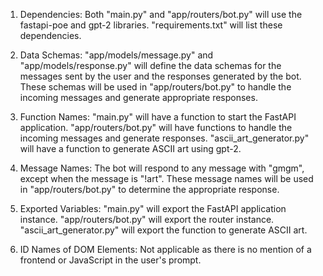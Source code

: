 1. Dependencies: Both "main.py" and "app/routers/bot.py" will use the fastapi-poe and gpt-2 libraries. "requirements.txt" will list these dependencies.

2. Data Schemas: "app/models/message.py" and "app/models/response.py" will define the data schemas for the messages sent by the user and the responses generated by the bot. These schemas will be used in "app/routers/bot.py" to handle the incoming messages and generate appropriate responses.

3. Function Names: "main.py" will have a function to start the FastAPI application. "app/routers/bot.py" will have functions to handle the incoming messages and generate responses. "ascii_art_generator.py" will have a function to generate ASCII art using gpt-2.

4. Message Names: The bot will respond to any message with "gmgm", except when the message is "!art". These message names will be used in "app/routers/bot.py" to determine the appropriate response.

5. Exported Variables: "main.py" will export the FastAPI application instance. "app/routers/bot.py" will export the router instance. "ascii_art_generator.py" will export the function to generate ASCII art.

6. ID Names of DOM Elements: Not applicable as there is no mention of a frontend or JavaScript in the user's prompt.